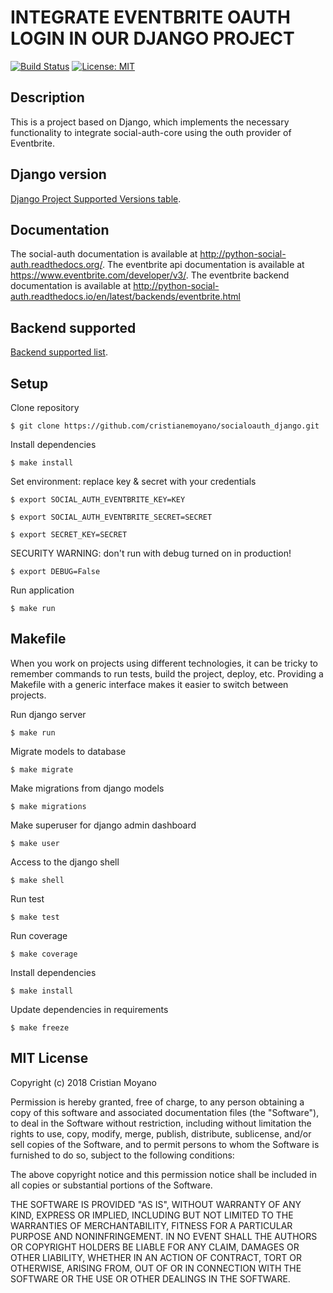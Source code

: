 # INTEGRATE EVENTBRITE OAUTH LOGIN IN OUR DJANGO PROJECT

[![Build Status](https://travis-ci.org/cristianemoyano/socialoauth_django.svg?branch=master)](https://travis-ci.org/cristianemoyano/socialoauth_django)
[![License: MIT](https://img.shields.io/badge/License-MIT-yellow.svg)](https://opensource.org/licenses/MIT)

## Description

This is a project based on Django, which implements the necessary functionality to integrate social-auth-core using the outh provider of Eventbrite.

## Django version

[Django Project Supported Versions table](https://www.djangoproject.com/download/#supported-versions).

## Documentation

The social-auth documentation is available at http://python-social-auth.readthedocs.org/.
The eventbrite api documentation is available at https://www.eventbrite.com/developer/v3/.
The eventbrite backend documentation is available at http://python-social-auth.readthedocs.io/en/latest/backends/eventbrite.html

## Backend supported

[Backend supported list](http://python-social-auth.readthedocs.io/en/latest/backends/index.html).

## Setup
Clone repository
```shell
$ git clone https://github.com/cristianemoyano/socialoauth_django.git
```

Install dependencies
```shell
$ make install
```

Set environment: replace key & secret with your credentials
```shell
$ export SOCIAL_AUTH_EVENTBRITE_KEY=KEY
```
```shell
$ export SOCIAL_AUTH_EVENTBRITE_SECRET=SECRET
```
```shell
$ export SECRET_KEY=SECRET
```

SECURITY WARNING: don't run with debug turned on in production!
```shell
$ export DEBUG=False
```

Run application
```shell
$ make run
```

## Makefile

When you work on projects using different technologies, it can be tricky to remember commands to run tests, build the project, deploy, etc. Providing a Makefile with a generic interface makes it easier to switch between projects.

Run django server
```shell
$ make run
```
Migrate models to database
```shell
$ make migrate
```
Make migrations from django models
```shell
$ make migrations
```
Make superuser for django admin dashboard
```shell
$ make user
```
Access to the django shell
```shell
$ make shell
```
Run test
```shell
$ make test
```
Run coverage
```shell
$ make coverage
```
Install dependencies
```shell
$ make install
```
Update dependencies in requirements
```shell
$ make freeze
```

## MIT License

Copyright (c) 2018 Cristian Moyano

Permission is hereby granted, free of charge, to any person obtaining a copy
of this software and associated documentation files (the "Software"), to deal
in the Software without restriction, including without limitation the rights
to use, copy, modify, merge, publish, distribute, sublicense, and/or sell
copies of the Software, and to permit persons to whom the Software is
furnished to do so, subject to the following conditions:

The above copyright notice and this permission notice shall be included in all
copies or substantial portions of the Software.

THE SOFTWARE IS PROVIDED "AS IS", WITHOUT WARRANTY OF ANY KIND, EXPRESS OR
IMPLIED, INCLUDING BUT NOT LIMITED TO THE WARRANTIES OF MERCHANTABILITY,
FITNESS FOR A PARTICULAR PURPOSE AND NONINFRINGEMENT. IN NO EVENT SHALL THE
AUTHORS OR COPYRIGHT HOLDERS BE LIABLE FOR ANY CLAIM, DAMAGES OR OTHER
LIABILITY, WHETHER IN AN ACTION OF CONTRACT, TORT OR OTHERWISE, ARISING FROM,
OUT OF OR IN CONNECTION WITH THE SOFTWARE OR THE USE OR OTHER DEALINGS IN THE
SOFTWARE.
